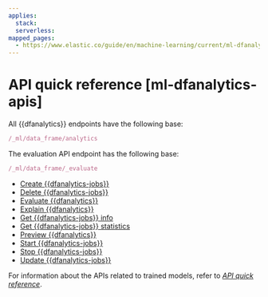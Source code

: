 ```yaml
---
applies:
  stack:
  serverless:
mapped_pages:
  - https://www.elastic.co/guide/en/machine-learning/current/ml-dfanalytics-apis.html
---
```


# API quick reference [ml-dfanalytics-apis]

All {{dfanalytics}} endpoints have the following base:

```js
/_ml/data_frame/analytics
```

The evaluation API endpoint has the following base:

```js
/_ml/data_frame/_evaluate
```

* [Create {{dfanalytics-jobs}}](https://www.elastic.co/docs/api/doc/elasticsearch/operation/operation-ml-put-data-frame-analytics)
* [Delete {{dfanalytics-jobs}}](https://www.elastic.co/docs/api/doc/elasticsearch/operation/operation-ml-delete-data-frame-analytics)
* [Evaluate {{dfanalytics}}](https://www.elastic.co/docs/api/doc/elasticsearch/operation/operation-ml-evaluate-data-frame)
* [Explain {{dfanalytics}}](https://www.elastic.co/docs/api/doc/elasticsearch/operation/operation-ml-explain-data-frame-analytics)
* [Get {{dfanalytics-jobs}} info](https://www.elastic.co/docs/api/doc/elasticsearch/operation/operation-ml-get-data-frame-analytics)
* [Get {{dfanalytics-jobs}} statistics](https://www.elastic.co/docs/api/doc/elasticsearch/operation/operation-ml-get-data-frame-analytics-stats)
* [Preview {{dfanalytics}}](https://www.elastic.co/docs/api/doc/elasticsearch/operation/operation-ml-preview-data-frame-analytics)
* [Start {{dfanalytics-jobs}}](https://www.elastic.co/docs/api/doc/elasticsearch/operation/operation-ml-start-data-frame-analytics)
* [Stop {{dfanalytics-jobs}}](https://www.elastic.co/docs/api/doc/elasticsearch/operation/operation-ml-stop-data-frame-analytics)
* [Update {{dfanalytics-jobs}}](https://www.elastic.co/docs/api/doc/elasticsearch/operation/operation-ml-update-data-frame-analytics)

For information about the APIs related to trained models, refer to [*API quick reference*](../nlp/ml-nlp-apis.md).
